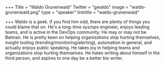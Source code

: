 +++
Title = "Waldo Grunenwald"
Twitter = "gwaldo"
image = "waldo-grunenwald.png"
type = "speaker"
linktitle = "waldo-grunenwald"

+++
Waldo is a geek. If you find him odd, there are plenty of things you could blame that on.  He's a long-time sys/ops engineer, enjoys leading teams, and is active in the DevOps community.  He may or may not be Batman.  He is pretty keen on helping organizations stop hurting themselves, insight tooling (trending/monitoring/alerting), automation in general, and actually enjoys public speaking.  He takes joy in helping teams and organizations stop hurting themselves.  He hates writing about himself in the third person, and aspires to one day be a better bio writer.
